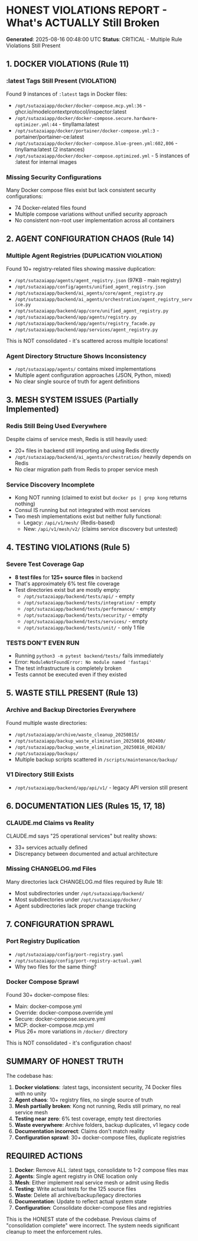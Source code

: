 # HONEST VIOLATIONS REPORT - What's ACTUALLY Still Broken
**Generated**: 2025-08-16 00:48:00 UTC
**Status**: CRITICAL - Multiple Rule Violations Still Present

## 1. DOCKER VIOLATIONS (Rule 11)

### :latest Tags Still Present (VIOLATION)
Found 9 instances of `:latest` tags in Docker files:
- `/opt/sutazaiapp/docker/docker-compose.mcp.yml:36` - ghcr.io/modelcontextprotocol/inspector:latest
- `/opt/sutazaiapp/docker/docker-compose.secure.hardware-optimizer.yml:44` - tinyllama:latest
- `/opt/sutazaiapp/docker/portainer/docker-compose.yml:3` - portainer/portainer-ce:latest
- `/opt/sutazaiapp/docker/docker-compose.blue-green.yml:602,806` - tinyllama:latest (2 instances)
- `/opt/sutazaiapp/docker/docker-compose.optimized.yml` - 5 instances of :latest for internal images

### Missing Security Configurations
Many Docker compose files exist but lack consistent security configurations:
- 74 Docker-related files found
- Multiple compose variations without unified security approach
- No consistent non-root user implementation across all containers

## 2. AGENT CONFIGURATION CHAOS (Rule 14)

### Multiple Agent Registries (DUPLICATION VIOLATION)
Found 10+ registry-related files showing massive duplication:
- `/opt/sutazaiapp/agents/agent_registry.json` (97KB - main registry)
- `/opt/sutazaiapp/config/agents/unified_agent_registry.json`
- `/opt/sutazaiapp/backend/ai_agents/core/agent_registry.py`
- `/opt/sutazaiapp/backend/ai_agents/orchestration/agent_registry_service.py`
- `/opt/sutazaiapp/backend/app/core/unified_agent_registry.py`
- `/opt/sutazaiapp/backend/app/agents/registry.py`
- `/opt/sutazaiapp/backend/app/agents/registry_facade.py`
- `/opt/sutazaiapp/backend/app/services/agent_registry.py`

This is NOT consolidated - it's scattered across multiple locations!

### Agent Directory Structure Shows Inconsistency
- `/opt/sutazaiapp/agents/` contains mixed implementations
- Multiple agent configuration approaches (JSON, Python, mixed)
- No clear single source of truth for agent definitions

## 3. MESH SYSTEM ISSUES (Partially Implemented)

### Redis Still Being Used Everywhere
Despite claims of service mesh, Redis is still heavily used:
- 20+ files in backend still importing and using Redis directly
- `/opt/sutazaiapp/backend/ai_agents/orchestration/` heavily depends on Redis
- No clear migration path from Redis to proper service mesh

### Service Discovery Incomplete
- Kong NOT running (claimed to exist but `docker ps | grep kong` returns nothing)
- Consul IS running but not integrated with most services
- Two mesh implementations exist but neither fully functional:
  - Legacy: `/api/v1/mesh/` (Redis-based)
  - New: `/api/v1/mesh/v2/` (claims service discovery but untested)

## 4. TESTING VIOLATIONS (Rule 5)

### Severe Test Coverage Gap
- **8 test files** for **125+ source files** in backend
- That's approximately 6% test file coverage
- Test directories exist but are mostly empty:
  - `/opt/sutazaiapp/backend/tests/api/` - empty
  - `/opt/sutazaiapp/backend/tests/integration/` - empty
  - `/opt/sutazaiapp/backend/tests/performance/` - empty
  - `/opt/sutazaiapp/backend/tests/security/` - empty
  - `/opt/sutazaiapp/backend/tests/services/` - empty
  - `/opt/sutazaiapp/backend/tests/unit/` - only 1 file

### TESTS DON'T EVEN RUN
- Running `python3 -m pytest backend/tests/` fails immediately
- Error: `ModuleNotFoundError: No module named 'fastapi'`
- The test infrastructure is completely broken
- Tests cannot be executed even if they existed

## 5. WASTE STILL PRESENT (Rule 13)

### Archive and Backup Directories Everywhere
Found multiple waste directories:
- `/opt/sutazaiapp/archive/waste_cleanup_20250815/`
- `/opt/sutazaiapp/backup_waste_elimination_20250816_002400/`
- `/opt/sutazaiapp/backup_waste_elimination_20250816_002410/`
- `/opt/sutazaiapp/backups/`
- Multiple backup scripts scattered in `/scripts/maintenance/backup/`

### V1 Directory Still Exists
- `/opt/sutazaiapp/backend/app/api/v1/` - legacy API version still present

## 6. DOCUMENTATION LIES (Rules 15, 17, 18)

### CLAUDE.md Claims vs Reality
CLAUDE.md says "25 operational services" but reality shows:
- 33+ services actually defined
- Discrepancy between documented and actual architecture

### Missing CHANGELOG.md Files
Many directories lack CHANGELOG.md files required by Rule 18:
- Most subdirectories under `/opt/sutazaiapp/backend/`
- Most subdirectories under `/opt/sutazaiapp/docker/`
- Agent subdirectories lack proper change tracking

## 7. CONFIGURATION SPRAWL

### Port Registry Duplication
- `/opt/sutazaiapp/config/port-registry.yaml`
- `/opt/sutazaiapp/config/port-registry-actual.yaml`
- Why two files for the same thing?

### Docker Compose Sprawl
Found 30+ docker-compose files:
- Main: docker-compose.yml
- Override: docker-compose.override.yml
- Secure: docker-compose.secure.yml
- MCP: docker-compose.mcp.yml
- Plus 26+ more variations in `/docker/` directory

This is NOT consolidated - it's configuration chaos!

## SUMMARY OF HONEST TRUTH

The codebase has:
1. **Docker violations**: :latest tags, inconsistent security, 74 Docker files with no unity
2. **Agent chaos**: 10+ registry files, no single source of truth
3. **Mesh partially broken**: Kong not running, Redis still primary, no real service mesh
4. **Testing near zero**: 6% test coverage, empty test directories
5. **Waste everywhere**: Archive folders, backup duplicates, v1 legacy code
6. **Documentation incorrect**: Claims don't match reality
7. **Configuration sprawl**: 30+ docker-compose files, duplicate registries

## REQUIRED ACTIONS

1. **Docker**: Remove ALL :latest tags, consolidate to 1-2 compose files max
2. **Agents**: Single agent registry in ONE location only
3. **Mesh**: Either implement real service mesh or admit using Redis
4. **Testing**: Write actual tests for the 125 source files
5. **Waste**: Delete all archive/backup/legacy directories
6. **Documentation**: Update to reflect actual system state
7. **Configuration**: Consolidate docker-compose files and registries

This is the HONEST state of the codebase. Previous claims of "consolidation complete" were incorrect. The system needs significant cleanup to meet the enforcement rules.